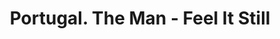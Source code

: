 ---
layout: page
title: Portugal. The Man - Feel It Still
description: Where is the moment we needed the most?
link: https://www.youtube.com/embed/egxqyzAYjNE?si=aartUY12vb04S5xy
importance: 12
category: [Singing]
---